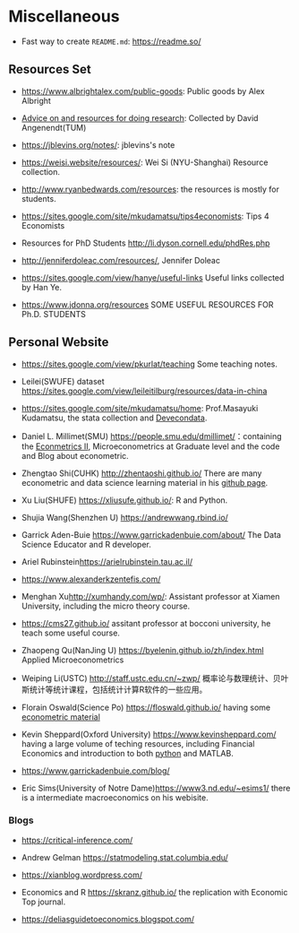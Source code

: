# Miscellaneous


- Fast way to create `README.md`: <https://readme.so/>


## Resources Set

- <https://www.albrightalex.com/public-goods>: Public goods by Alex Albright

- [Advice on and resources for doing research](https://www.datanecon.org/links/research): Collected by David Angenendt(TUM)

- <https://jblevins.org/notes/>: jblevins's note

- <https://weisi.website/resources/>: Wei Si (NYU-Shanghai) Resource collection. 

- <http://www.ryanbedwards.com/resources>: the resources is mostly for students.

- <https://sites.google.com/site/mkudamatsu/tips4economists>: Tips 4 Economists

- Resources for PhD Students <http://li.dyson.cornell.edu/phdRes.php>

- <http://jenniferdoleac.com/resources/>, Jennifer Doleac

- <https://sites.google.com/view/hanye/useful-links> Useful links collected by Han Ye. 

- <https://www.jdonna.org/resources> SOME USEFUL RESOURCES FOR Ph.D. STUDENTS

## Personal Website

- <https://sites.google.com/view/pkurlat/teaching> Some teaching notes. 

- Leilei(SWUFE) dataset <https://sites.google.com/view/leileitilburg/resources/data-in-china>

<!-- - Yiqing Xu(Stanford)<https://yiqingxu.org/>  -->

- <https://sites.google.com/site/mkudamatsu/home>: Prof.Masayuki Kudamatsu, the stata collection and [Devecondata](http://devecondata.blogspot.com/).

-  Daniel L. Millimet(SMU) <https://people.smu.edu/dmillimet/>：containing the [Econmetrics II](https://smu.app.box.com/s/g379c3agpurdv8esmcmjtw11au95nuqr), Microeconometrics at Graduate level and the code and Blog about econometric.

<!-- - <https://www.trentonmize.com/home> -->

- Zhengtao Shi(CUHK) <http://zhentaoshi.github.io/> There are many econometric and data science learning material in his [github page](https://github.com/zhentaoshi?tab).

- Xu Liu(SHUFE) <https://xliusufe.github.io/>: R and Python. 

- Shujia Wang(Shenzhen U) <https://andrewwang.rbind.io/>

- Garrick Aden-Buie <https://www.garrickadenbuie.com/about/> The Data Science Educator and R developer.

- Ariel Rubinstein<https://arielrubinstein.tau.ac.il/> 

- <https://www.alexanderkzentefis.com/>

- Menghan Xu<http://xumhandy.com/wp/>: Assistant professor at Xiamen University, including the micro theory course.

<!-- - Sims <http://www.princeton.edu/~sims/>  -->

- <https://cms27.github.io/> assitant professor at bocconi university, he teach some useful course.

- Zhaopeng Qu(NanJing U) <https://byelenin.github.io/zh/index.html> Applied Microeconometrics

- Weiping Li(USTC) <http://staff.ustc.edu.cn/~zwp/> 概率论与数理统计、贝叶斯统计等统计课程，包括统计计算R软件的一些应用。

- Florain Oswald(Science Po) <https://floswald.github.io/> having some [econometric material](https://scpoecon.github.io/ScPoEconometrics/)

<!-- - Kuan-Pin Lin <https://web.pdx.edu/~crkl/> 在厦门大学的计量经济学课程，b站有相应的课程视频 -->

<!-- - john cochrane <https://www.johnhcochrane.com/> and  -->

- Kevin Sheppard(Oxford University) <https://www.kevinsheppard.com/> having a large volume of teching resources, including Financial Economics and introduction to both [python](https://www.kevinsheppard.com/files/teaching/python/notes/python_introduction_2021.pdf) and MATLAB.

- <https://www.garrickadenbuie.com/blog/>

- Eric Sims(University of Notre Dame)<https://www3.nd.edu/~esims1/> there is a intermediate macroeconomics on his webisite.

### Blogs

- <https://critical-inference.com/>

- Andrew Gelman <https://statmodeling.stat.columbia.edu/>

- <https://xianblog.wordpress.com/>

- Economics and R <https://skranz.github.io/> the replication with Economic Top journal.

- <https://deliasguidetoeconomics.blogspot.com/>
